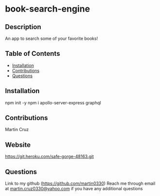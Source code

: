 # book-search-engine

## Description
An app to search some of your favorite books!

## Table of Contents
  * [Installation](#installation)
  * [Contributions](#contributions)
  * [Questions](#questions)

## Installation
npm init -y
npm i apollo-server-express graphql

## Contributions
Martin Cruz

## Website
https://git.heroku.com/safe-gorge-48163.git

## Questions
Link to my github (https://github.com/martin0330) Reach me through email at martin.cruz0330@yahoo.com if you have any additional questions